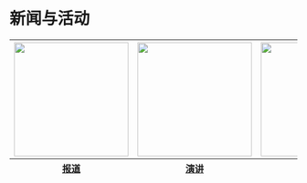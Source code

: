 <html>
   <head>
      <meta charset="utf-8">
   </head> 
   <body>
     <h1>新闻与活动</h1>
     <table>
         <thead>
             <tr>
                <th><img src="https://zhanbei521.github.io/3.jpg" width="200" height="200"></th>
                <th><img src="https://zhanbei521.github.io/2.jpg" width="200" height="200"></th>
                <th><img src="https://zhanbei521.github.io/1.jpg" width="200" height="200"></th>
             </tr>
        </thead>
        <thead>
             <tr>
                <th><a href="">报道</a></th>
                <th><a href="">演讲</a></th>
                <th><a href="">学堂周报</a></th>
             </tr>
        </thead>
      </table>
   </body>
</html>
